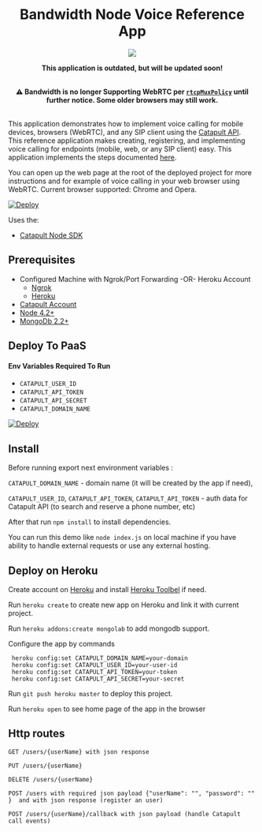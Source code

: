 <div align="center">

# Bandwidth Node Voice Reference App

<a href="http://dev.bandwidth.com"><img src="https://s3.amazonaws.com/bwdemos/BW_Voice.png"/></a>
</div>

<div align="center"> 
<b>This application is outdated, but will be updated soon!</b><br><br>
  
**⚠️ Bandwidth is no longer Supporting WebRTC per [`rtcpMuxPolicy`](https://www.chromestatus.com/features/5654810086866944) until further notice. Some older browsers may still work.** <br><br>
</div>

  This application demonstrates how to implement voice calling for mobile devices, browsers (WebRTC), and any SIP client using the [Catapult API](http://ap.bandwidth.com/?utm_medium=social&utm_source=github&utm_campaign=dtolb&utm_content=_).
    This reference application makes creating, registering, and implementing voice calling for endpoints (mobile, web, or any SIP client) easy.
    This application implements the steps documented [here](http://ap.bandwidth.com/docs/how-to-guides/use-endpoints-make-receive-calls-sip-clients/).

You can open up the web page at the root of the deployed project for more instructions and for example of voice calling in your web browser using WebRTC.
Current browser supported: Chrome and Opera.

[![Deploy](https://www.herokucdn.com/deploy/button.svg)](https://heroku.com/deploy)

Uses the:
* [Catapult Node SDK](https://github.com/bandwidthcom/node-bandwidth)

## Prerequisites
- Configured Machine with Ngrok/Port Forwarding -OR- Heroku Account
  - [Ngrok](https://ngrok.com/)
  - [Heroku](https://www.heroku.com/)
- [Catapult Account](http://ap.bandwidth.com/?utm_medium=social&utm_source=github&utm_campaign=dtolb&utm_content=_)
- [Node 4.2+](https://nodejs.org/en/download/releases/)
- [MongoDb 2.2+](https://www.mongodb.org/downloads)

## Deploy To PaaS

#### Env Variables Required To Run
* ```CATAPULT_USER_ID```
* ```CATAPULT_API_TOKEN```
* ```CATAPULT_API_SECRET```
* ```CATAPULT_DOMAIN_NAME```

[![Deploy](https://www.herokucdn.com/deploy/button.svg)](https://heroku.com/deploy)

## Install
Before running export next environment variables :

```CATAPULT_DOMAIN_NAME``` - domain name (it will be created by the app if need),

```CATAPULT_USER_ID```, ```CATAPULT_API_TOKEN```, ```CATAPULT_API_TOKEN``` - auth data for Catapult API (to search and reserve a phone number, etc)


After that run `npm install`  to install dependencies.


You can run this demo  like `node index.js` on local machine if you have ability to handle external requests or use any external hosting.

## Deploy on Heroku

Create account on [Heroku](https://www.heroku.com/) and install [Heroku Toolbel](https://devcenter.heroku.com/articles/getting-started-with-nodejs#set-up) if need.


Run `heroku create` to create new app on Heroku and link it with current project.

Run `heroku addons:create mongolab` to add mongodb support. 

Configure the app by commands

```
 heroku config:set CATAPULT_DOMAIN_NAME=your-domain
 heroku config:set CATAPULT_USER_ID=your-user-id
 heroku config:set CATAPULT_API_TOKEN=your-token
 heroku config:set CATAPULT_API_SECRET=your-secret
```

Run `git push heroku master` to deploy this project.

Run `heroku open` to see home page of the app in the browser


## Http routes

```
GET /users/{userName} with json response

PUT /users/{userName}

DELETE /users/{userName}

POST /users with required json payload {"userName": "", "password": "" }  and with json response (register an user)

POST /users/{userName}/callback with json payload (handle Catapult call events)
```
